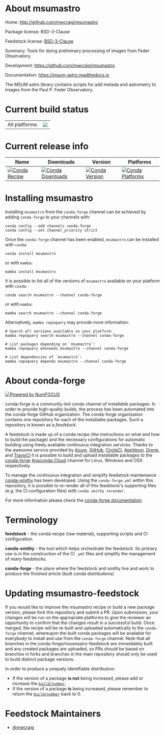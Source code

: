 About msumastro
===============

Home: http://github.com/mwcraig/msumastro

Package license: BSD-3-Clause

Feedstock license: [BSD-3-Clause](https://github.com/conda-forge/msumastro-feedstock/blob/main/LICENSE.txt)

Summary: Tools for doing preliminary processing of images from Feder Observatory.

Development: https://github.com/mwcraig/msumastro

Documentation: https://msum-astro.readthedocs.io

The MSUM astro library contains scripts for add metada and astrometry to images from
the Paul P. Feder Observatory.


Current build status
====================


<table><tr><td>All platforms:</td>
    <td>
      <a href="https://dev.azure.com/conda-forge/feedstock-builds/_build/latest?definitionId=4023&branchName=main">
        <img src="https://dev.azure.com/conda-forge/feedstock-builds/_apis/build/status/msumastro-feedstock?branchName=main">
      </a>
    </td>
  </tr>
</table>

Current release info
====================

| Name | Downloads | Version | Platforms |
| --- | --- | --- | --- |
| [![Conda Recipe](https://img.shields.io/badge/recipe-msumastro-green.svg)](https://anaconda.org/conda-forge/msumastro) | [![Conda Downloads](https://img.shields.io/conda/dn/conda-forge/msumastro.svg)](https://anaconda.org/conda-forge/msumastro) | [![Conda Version](https://img.shields.io/conda/vn/conda-forge/msumastro.svg)](https://anaconda.org/conda-forge/msumastro) | [![Conda Platforms](https://img.shields.io/conda/pn/conda-forge/msumastro.svg)](https://anaconda.org/conda-forge/msumastro) |

Installing msumastro
====================

Installing `msumastro` from the `conda-forge` channel can be achieved by adding `conda-forge` to your channels with:

```
conda config --add channels conda-forge
conda config --set channel_priority strict
```

Once the `conda-forge` channel has been enabled, `msumastro` can be installed with `conda`:

```
conda install msumastro
```

or with `mamba`:

```
mamba install msumastro
```

It is possible to list all of the versions of `msumastro` available on your platform with `conda`:

```
conda search msumastro --channel conda-forge
```

or with `mamba`:

```
mamba search msumastro --channel conda-forge
```

Alternatively, `mamba repoquery` may provide more information:

```
# Search all versions available on your platform:
mamba repoquery search msumastro --channel conda-forge

# List packages depending on `msumastro`:
mamba repoquery whoneeds msumastro --channel conda-forge

# List dependencies of `msumastro`:
mamba repoquery depends msumastro --channel conda-forge
```


About conda-forge
=================

[![Powered by
NumFOCUS](https://img.shields.io/badge/powered%20by-NumFOCUS-orange.svg?style=flat&colorA=E1523D&colorB=007D8A)](https://numfocus.org)

conda-forge is a community-led conda channel of installable packages.
In order to provide high-quality builds, the process has been automated into the
conda-forge GitHub organization. The conda-forge organization contains one repository
for each of the installable packages. Such a repository is known as a *feedstock*.

A feedstock is made up of a conda recipe (the instructions on what and how to build
the package) and the necessary configurations for automatic building using freely
available continuous integration services. Thanks to the awesome service provided by
[Azure](https://azure.microsoft.com/en-us/services/devops/), [GitHub](https://github.com/),
[CircleCI](https://circleci.com/), [AppVeyor](https://www.appveyor.com/),
[Drone](https://cloud.drone.io/welcome), and [TravisCI](https://travis-ci.com/)
it is possible to build and upload installable packages to the
[conda-forge](https://anaconda.org/conda-forge) [Anaconda-Cloud](https://anaconda.org/)
channel for Linux, Windows and OSX respectively.

To manage the continuous integration and simplify feedstock maintenance
[conda-smithy](https://github.com/conda-forge/conda-smithy) has been developed.
Using the ``conda-forge.yml`` within this repository, it is possible to re-render all of
this feedstock's supporting files (e.g. the CI configuration files) with ``conda smithy rerender``.

For more information please check the [conda-forge documentation](https://conda-forge.org/docs/).

Terminology
===========

**feedstock** - the conda recipe (raw material), supporting scripts and CI configuration.

**conda-smithy** - the tool which helps orchestrate the feedstock.
                   Its primary use is in the construction of the CI ``.yml`` files
                   and simplify the management of *many* feedstocks.

**conda-forge** - the place where the feedstock and smithy live and work to
                  produce the finished article (built conda distributions)


Updating msumastro-feedstock
============================

If you would like to improve the msumastro recipe or build a new
package version, please fork this repository and submit a PR. Upon submission,
your changes will be run on the appropriate platforms to give the reviewer an
opportunity to confirm that the changes result in a successful build. Once
merged, the recipe will be re-built and uploaded automatically to the
`conda-forge` channel, whereupon the built conda packages will be available for
everybody to install and use from the `conda-forge` channel.
Note that all branches in the conda-forge/msumastro-feedstock are
immediately built and any created packages are uploaded, so PRs should be based
on branches in forks and branches in the main repository should only be used to
build distinct package versions.

In order to produce a uniquely identifiable distribution:
 * If the version of a package **is not** being increased, please add or increase
   the [``build/number``](https://docs.conda.io/projects/conda-build/en/latest/resources/define-metadata.html#build-number-and-string).
 * If the version of a package **is** being increased, please remember to return
   the [``build/number``](https://docs.conda.io/projects/conda-build/en/latest/resources/define-metadata.html#build-number-and-string)
   back to 0.

Feedstock Maintainers
=====================

* [@mwcraig](https://github.com/mwcraig/)

